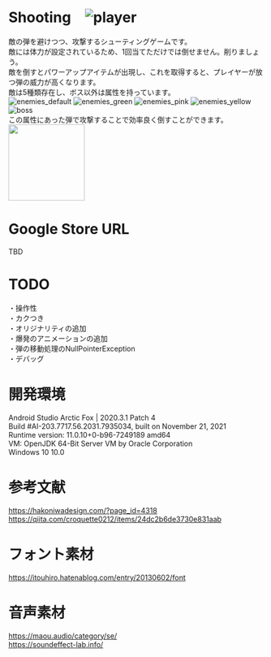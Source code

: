# Shooting　![player](https://user-images.githubusercontent.com/80666305/150777971-e72c2735-7af9-4d34-a511-e17202a8f546.png)
敵の弾を避けつつ、攻撃するシューティングゲームです。  
敵には体力が設定されているため、1回当てただけでは倒せません。削りましょう。  
敵を倒すとパワーアップアイテムが出現し、これを取得すると、プレイヤーが放つ弾の威力が高くなります。  
敵は5種類存在し、ボス以外は属性を持っています。  
![enemies_default](https://user-images.githubusercontent.com/80666305/151592951-7985c3b4-60f8-43dd-9cef-415a799851f3.png)
![enemies_green](https://user-images.githubusercontent.com/80666305/151593010-b9802eb6-db62-416e-8cd8-642a488f9949.png)
![enemies_pink](https://user-images.githubusercontent.com/80666305/151593046-ce2f760c-059a-467f-ace0-5abc0b1a613e.png)
![enemies_yellow](https://user-images.githubusercontent.com/80666305/151593062-c8ccfca6-237f-4087-bc76-fd3422104a42.png)
![boss](https://user-images.githubusercontent.com/80666305/151593795-c399f0b2-c5cc-49f0-9503-0a293958313f.png)  
この属性にあった弾で攻撃することで効率良く倒すことができます。  
<img src = "https://user-images.githubusercontent.com/80666305/151593160-6d6b89cc-9c9d-44fe-a096-7a0938cc37b3.png" width="150">


# Google Store URL
TBD  

# TODO
・操作性  
・カクつき  
・オリジナリティの追加  
・爆発のアニメーションの追加  
・弾の移動処理のNullPointerException  
・デバッグ

# 開発環境
Android Studio Arctic Fox | 2020.3.1 Patch 4  
Build #AI-203.7717.56.2031.7935034, built on November 21, 2021  
Runtime version: 11.0.10+0-b96-7249189 amd64  
VM: OpenJDK 64-Bit Server VM by Oracle Corporation  
Windows 10 10.0  

# 参考文献
https://hakoniwadesign.com/?page_id=4318  
https://qiita.com/croquette0212/items/24dc2b6de3730e831aab  
  
# フォント素材
https://itouhiro.hatenablog.com/entry/20130602/font  

# 音声素材
https://maou.audio/category/se/  
https://soundeffect-lab.info/
